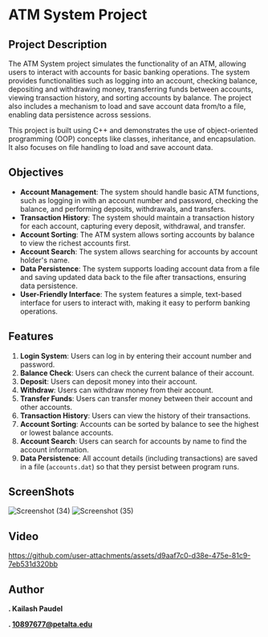 # ATM System Project

## Project Description

The ATM System project simulates the functionality of an ATM, allowing users to interact with accounts for basic banking operations. The system provides functionalities such as logging into an account, checking balance, depositing and withdrawing money, transferring funds between accounts, viewing transaction history, and sorting accounts by balance. The project also includes a mechanism to load and save account data from/to a file, enabling data persistence across sessions.

This project is built using C++ and demonstrates the use of object-oriented programming (OOP) concepts like classes, inheritance, and encapsulation. It also focuses on file handling to load and save account data.

## Objectives

- **Account Management**: The system should handle basic ATM functions, such as logging in with an account number and password, checking the balance, and performing deposits, withdrawals, and transfers.
- **Transaction History**: The system should maintain a transaction history for each account, capturing every deposit, withdrawal, and transfer.
- **Account Sorting**: The ATM system allows sorting accounts by balance to view the richest accounts first.
- **Account Search**: The system allows searching for accounts by account holder's name.
- **Data Persistence**: The system supports loading account data from a file and saving updated data back to the file after transactions, ensuring data persistence.
- **User-Friendly Interface**: The system features a simple, text-based interface for users to interact with, making it easy to perform banking operations.

## Features

1. **Login System**: Users can log in by entering their account number and password.
2. **Balance Check**: Users can check the current balance of their account.
3. **Deposit**: Users can deposit money into their account.
4. **Withdraw**: Users can withdraw money from their account.
5. **Transfer Funds**: Users can transfer money between their account and other accounts.
6. **Transaction History**: Users can view the history of their transactions.
7. **Account Sorting**: Accounts can be sorted by balance to see the highest or lowest balance accounts.
8. **Account Search**: Users can search for accounts by name to find the account information.
9. **Data Persistence**: All account details (including transactions) are saved in a file (`accounts.dat`) so that they persist between program runs.

## ScreenShots
![Screenshot (34)](https://github.com/user-attachments/assets/98345e0c-b87e-4370-9b03-51079a3e3258)
![Screenshot (35)](https://github.com/user-attachments/assets/423c2cf6-085f-47c5-a1c5-4d8ef3321aa3)


## Video



https://github.com/user-attachments/assets/d9aaf7c0-d38e-475e-81c9-7eb531d320bb

## Author
**. Kailash Paudel**

**. 10897677@petalta.edu**
